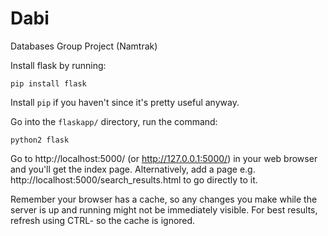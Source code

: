 # Dabi
Databases Group Project (Namtrak)

Install flask by running:

`pip install flask`

Install `pip` if you haven't since it's pretty useful anyway.

Go into the `flaskapp/` directory, run the command:

`python2 flask`

Go to http://localhost:5000/ (or http://127.0.0.1:5000/) in your web browser and you'll get the index page. Alternatively, add a page e.g. http://localhost:5000/search\_results.html to go directly to it.

Remember your browser has a cache, so any changes you make while the server is up and running might not be immediately visible. For best results, refresh using CTRL-<F5> so the cache is ignored.
